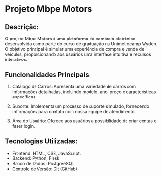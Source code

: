 # Projeto Mbpe Motors

## Descrição:
O projeto Mbpe Motors é uma plataforma de comércio eletrônico desenvolvida como parte do curso de graduação na Unimetrocamp Wyden. O objetivo principal é simular uma experiência de compra e venda de veículos, proporcionando aos usuários uma interface intuitiva e recursos interativos.

## Funcionalidades Principais:

1. Catálogo de Carros: Apresenta uma variedade de carros com informações detalhadas, incluindo modelo, ano, preço e características específicas.

2. Suporte: Implementa um processo de suporte simulado, fornecendo informações para contato com nossa equipe de atendimento.

3. Área do Usuário: Oferece aos usuários a possibilidade de criar contas e fazer login.

## Tecnologias Utilizadas:

* Frontend: HTML, CSS, JavaScript.
* Backend: Python, Flesk
* Banco de Dados: PostgreeSQL
* Controle de Versão: Git (GitHub)
